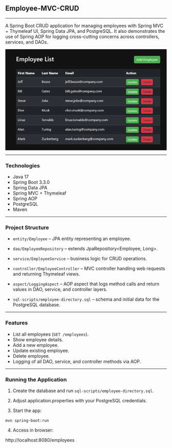 ## Employee-MVC-CRUD
***

A Spring Boot CRUD application for managing employees with Spring MVC + Thymeleaf UI, Spring Data JPA, and PostgreSQL.
It also demonstrates the use of Spring AOP for logging cross-cutting concerns across controllers, services, and DAOs.

<img align=center src="img/screenshot.png" alt="screenshot"/>

---
### Technologies

- Java 17
- Spring Boot 3.3.0
- Spring Data JPA
- Spring MVC + Thymeleaf
- Spring AOP
- PostgreSQL
- Maven

---
### Project Structure

- `entity/Employee` – JPA entity representing an employee.

- `dao/EmployeeRepository` – extends JpaRepository<Employee, Long>.

- `service/EmployeeService` – business logic for CRUD operations.

- `controller/EmployeeController` – MVC controller handling web requests and returning Thymeleaf views.

- `aspect/LoggingAspect` – AOP aspect that logs method calls and return values in DAO, service, and controller layers.

- `sql-scripts/employee-directory.sql` – schema and initial data for the PostgreSQL database.

---
### Features

- List all employees (`GET /employees`).
- Show employee details.
- Add a new employee.
- Update existing employee.
- Delete employee.
- Logging of all DAO, service, and controller methods via AOP.

---
### Running the Application

1. Create the database and run `sql-scripts/employee-directory.sql`.

2. Adjust application.properties with your PostgreSQL credentials.

3. Start the app:
```
mvn spring-boot:run
```
4. Access in browser:

http://localhost:8080/employees